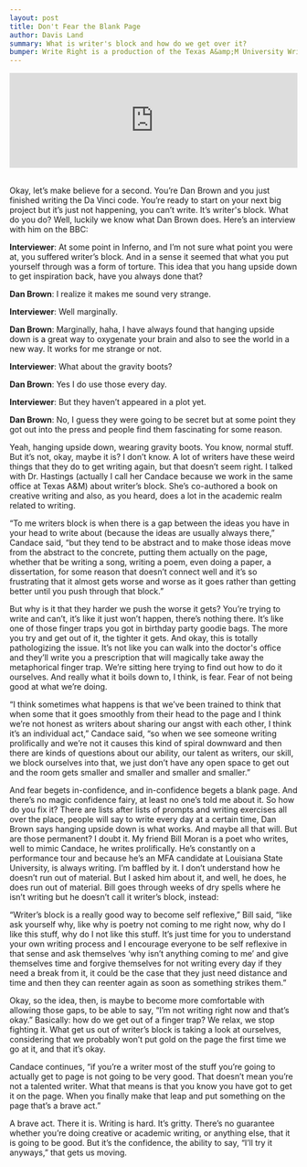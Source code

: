 ```yaml
---
layout: post
title: Don't Fear the Blank Page
author: Davis Land
summary: What is writer's block and how do we get over it? 
bumper: Write Right is a production of the Texas A&amp;M University Writing Center, a service of the Department of Undergraduate Studies. The UWC is dedicated to helping students become better communicators through whichever medium they are working in. Open to all Texas A&amp;M students, the writing center offers both face-to-face and online consultations. Make an appointment at writingcenter.tamu.edu. Find us on Twitter and Instagram as @tamuwc. Music in this episode came from Podington Bear.
---
```

<iframe width="100%" height="166" scrolling="no" frameborder="no" src="https://w.soundcloud.com/player/?url=https%3A//api.soundcloud.com/tracks/282918977&amp;color=ff5500&amp;auto_play=false&amp;hide_related=false&amp;show_comments=true&amp;show_user=true&amp;show_reposts=false"></iframe><br><br>

Okay, let’s make believe for a second. You’re Dan Brown and you just finished writing the Da Vinci code. You’re ready to start on your next big project but it’s just not happening, you can’t write. It’s writer's block. What do you do? Well, luckily we know what Dan Brown does. Here’s an interview with him on the BBC:

__Interviewer__: At some point in Inferno, and I’m not sure what point you were at, you suffered writer’s block. And in a sense it seemed that what you put yourself through was a form of torture. This idea that you hang upside down to get inspiration back, have you always done that?

__Dan Brown__: I realize it makes me sound very strange.

__Interviewer__: Well marginally.

__Dan Brown__: Marginally, haha, I have always found that hanging upside down is a great way to oxygenate your brain and also to see the world in a new way. It works for me strange or not.

__Interviewer__: What about the gravity boots?

__Dan Brown__: Yes I do use those every day.

__Interviewer__: But they haven’t appeared in a plot yet.

__Dan Brown__: No, I guess they were going to be secret but at some point they got out into the press and people find them fascinating for some reason.

Yeah, hanging upside down, wearing gravity boots. You know, normal stuff. But it’s not, okay, maybe it is? I don’t know. A lot of writers have these weird things that they do to get writing again, but that doesn’t seem right. I talked with Dr. Hastings (actually I call her Candace because we work in the same office at Texas A&M) about writer’s block. She’s co-authored a book on creative writing and also, as you heard, does a lot in the academic realm related to writing.

“To me writers block is when there is a gap between the ideas you have in your head to write about (because the ideas are usually always there,” Candace said, “but they tend to be abstract and to make those ideas move from the abstract to the concrete, putting them actually on the page, whether that be writing a song, writing a poem, even doing a paper, a dissertation, for some reason that doesn’t connect well and it’s so frustrating that it almost gets worse and worse as it goes rather than getting better until you push through that block.”

But why is it that they harder we push the worse it gets? You’re trying to write and can’t, it’s like it just won’t happen, there’s nothing there. It’s like one of those finger traps you got in birthday party goodie bags. The more you try and get out of it, the tighter it gets. And okay, this is totally pathologizing the issue. It’s not like you can walk into the doctor's office and they’ll write you a prescription that will magically take away the metaphorical finger trap. We’re sitting here trying to find out how to do it ourselves. And really what it boils down to, I think, is fear. Fear of not being good at what we’re doing. 

“I think sometimes what happens is that we’ve been trained to think that when some 
that it goes smoothly from their head to the page and I think we’re not honest as writers about sharing our angst with each other, I think it’s an individual act,” Candace said, “so when we see someone writing prolifically and we’re not it causes this kind of spiral downward and then there are kinds of questions about our ability, our talent as writers, our skill, we block ourselves into that, we just don’t have any open space to get out and the room gets smaller and smaller and smaller and smaller.”

And fear begets in-confidence, and in-confidence begets a blank page. And there’s no magic confidence fairy, at least no one’s told me about it.  So how do you fix it? There are lists after lists of prompts and writing exercises all over the place, people will say to write every day at a certain time, Dan Brown says hanging upside down is what works. And maybe all that will. But are those permanent? I doubt it. My friend Bill Moran is a poet who writes, well to mimic Candace, he writes prolifically. He’s constantly on a performance tour and because he’s an MFA candidate at Louisiana State University, is always writing. I’m baffled by it. I don’t understand how he doesn’t run out of material. But I asked him about it, and well, he does, he does run out of material. Bill goes through weeks of dry spells where he isn’t writing but he doesn’t call it writer’s block, instead:

“Writer’s block is a really good way to become self reflexive,” Bill said, “like ask yourself why, like why is poetry not coming to me right now, why do I like this stuff, why do I not like this stuff. It’s just time for you to understand your own writing process and I encourage everyone to be self reflexive in that sense and ask themselves ‘why isn’t anything coming to me’ and give themselves time and forgive themselves for not writing every day if they need a break from it, it could be the case that they just need distance and time and then they can reenter again as soon as something strikes them.”

Okay, so the idea, then, is maybe to become more comfortable with allowing those gaps, to be able to say, “I’m not writing right now and that’s okay.” Basically: how do we get out of a finger trap? We relax, we stop fighting it. What get us out of writer’s block is taking a look at ourselves, considering that we probably won’t put gold on the page the first time we go at it, and that it’s okay. 

Candace continues, “if you’re a writer most of the stuff you’re going to actually get to page is not going to be very good. That doesn’t mean you’re not a talented writer. What that means is that you know you have got to get it on the page. When you finally make that leap and put something on the page that’s a brave act.” 

A brave act. There it is. Writing is hard. It’s gritty. There’s no guarantee whether you’re doing creative or academic writing, or anything else, that it is going to be good. But it’s the confidence, the ability to say, “I’ll try it anyways,” that gets us moving. 